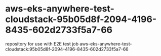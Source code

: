 # aws-eks-anywhere-test-cloudstack-95b05d8f-2094-4196-8435-602d2733f5a7-66
repository for use with E2E test job aws-eks-anywhere-test-cloudstack:95b05d8f-2094-4196-8435-602d2733f5a7-66
